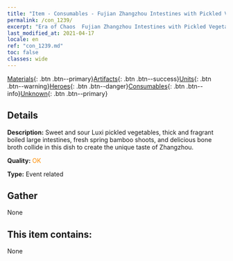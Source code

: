 ```yaml
---
title: "Item - Consumables - Fujian Zhangzhou Intestines with Pickled Vegetables"
permalink: /con_1239/
excerpt: "Era of Chaos  Fujian Zhangzhou Intestines with Pickled Vegetables"
last_modified_at: 2021-04-17
locale: en
ref: "con_1239.md"
toc: false
classes: wide
---
```

 [Materials](/Items/){: .btn .btn--primary}[Artifacts](/Items/Artifacts/){: .btn .btn--success}[Units](/Items/Units/){: .btn .btn--warning}[Heroes](/Items/Heroes/){: .btn .btn--danger}[Consumables](/Items/Consumables/){: .btn .btn--info}[Unknown](/Items/Unknown/){: .btn .btn--primary}

## Details
 **Description:** Sweet and sour Luxi pickled vegetables, thick and fragrant boiled large intestines, fresh spring bamboo shoots, and delicious bone broth collide in this dish to create the unique taste of Zhangzhou.

 **Quality:** <span style="color: #FF8C00">OK</span>

 **Type:** Event related

## Gather

  None

## This item contains:

  None

